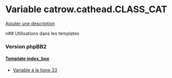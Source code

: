 # Variable catrow.cathead.CLASS_CAT
[Ajouter une description](https://fa-tvars.appspot.com/catrow.cathead.CLASS_CAT)

n## Utilisations dans les templates

### Version phpBB2

#### [Template index_box](subsilver/index_box.md)
* [Variable à la ligne 33](../subsilver/index_box.tpl#L33)